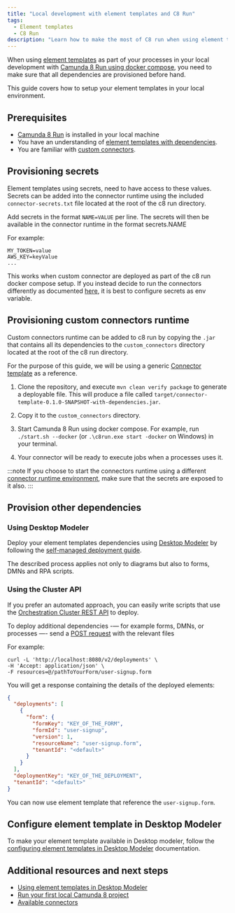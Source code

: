 ```yaml
---
title: "Local development with element templates and C8 Run"
tags:
  - Element templates
  - C8 Run
description: "Learn how to make the most of C8 run when using element templates."
---
```


When using [element templates](/components/concepts/element-templates.md) as part of your processes in your local development with [Camunda 8 Run using docker compose](/self-managed/quickstart/developer-quickstart/c8run.md), you need to make sure that all dependencies are provisioned before hand.

This guide covers how to setup your element templates in your local environment.

## Prerequisites

- [Camunda 8 Run](/self-managed/quickstart/developer-quickstart/c8run.md) is installed in your local machine
- You have an understanding of [element templates with dependencies](/components/modeler/element-templates/element-template-with-dependencies.md).
- You are familiar with [custom connectors](/components/connectors/manage-connector-templates.md).

## Provisioning secrets

Element templates using secrets, need to have access to these values. Secrets can be added into the connector runtime using the included `connector-secrets.txt` file located at the root of the c8 run directory.

Add secrets in the format `NAME=VALUE` per line. The secrets will then be available in the connector runtime in the format secrets.NAME

For example:

```
MY_TOKEN=value
AWS_KEY=keyValue
...
```

This works when custom connector are deployed as part of the c8 run docker compose setup. If you instead decide to run the connectors differently as documented [here](/components/connectors/custom-built-connectors/host-custom-connector.md#wiring-your-connector-with-a-camunda-cluster), it is best to configure secrets as env variable.

## Provisioning custom connectors runtime

Custom connectors runtime can be added to c8 run by copying the `.jar` that contains all its dependencies to the `custom_connectors` directory located at the root of the c8 run directory.

For the purpose of this guide, we will be using a generic [Connector template](https://github.com/camunda/connector-template-outbound) as a reference.

1. Clone the repository, and execute `mvn clean verify package` to generate a deployable file. This will produce a file called `target/connector-template-0.1.0-SNAPSHOT-with-dependencies.jar`.

2. Copy it to the `custom_connectors` directory.

3. Start Camunda 8 Run using docker compose. For example, run `./start.sh --docker` (or `.\c8run.exe start -docker` on Windows) in your terminal.

4. Your connector will be ready to execute jobs when a processes uses it.

:::note
If you choose to start the connectors runtime using a different [connector runtime environment](/components/connectors/custom-built-connectors/connector-sdk.md#runtime-environments), make sure that the secrets are exposed to it also.
:::

## Provision other dependencies

### Using Desktop Modeler

Deploy your element templates dependencies using [Desktop Modeler](/components/modeler/desktop-modeler/index.md) by following the [self-managed deployment guide](/self-managed/components/modeler/desktop-modeler/deploy-to-self-managed.md).

The described process applies not only to diagrams but also to forms, DMNs and RPA scripts.

### Using the Cluster API

If you prefer an automated approach, you can easily write scripts that use the [Orchestration Cluster REST API](/apis-tools/orchestration-cluster-api-rest/orchestration-cluster-api-rest-overview.md) to deploy.

To deploy additional dependencies -— for example forms, DMNs, or processes —- send a [POST request](/apis-tools/orchestration-cluster-api-rest/specifications/create-deployment.api.mdx) with the relevant files

For example:

```
curl -L 'http://localhost:8080/v2/deployments' \
-H 'Accept: application/json' \
-F resources=@/pathToYourForm/user-signup.form
```

You will get a response containing the details of the deployed elements:

```json
{
  "deployments": [
    {
      "form": {
        "formKey": "KEY_OF_THE_FORM",
        "formId": "user-signup",
        "version": 1,
        "resourceName": "user-signup.form",
        "tenantId": "<default>"
      }
    }
  ],
  "deploymentKey": "KEY_OF_THE_DEPLOYMENT",
  "tenantId": "<default>"
}
```

You can now use element template that reference the `user-signup.form`.

## Configure element template in Desktop Modeler

To make your element template available in Desktop modeler, follow the [configuring element templates in Desktop Modeler](/components/modeler/desktop-modeler/element-templates/configuring-templates.md) documentation.

## Additional resources and next steps

- [Using element templates in Desktop Modeler](/components/modeler/desktop-modeler/element-templates/using-templates.md)
- [Run your first local Camunda 8 project](/guides/getting-started-example.md)
- [Available connectors](/components/connectors/out-of-the-box-connectors/available-connectors-overview.md)
